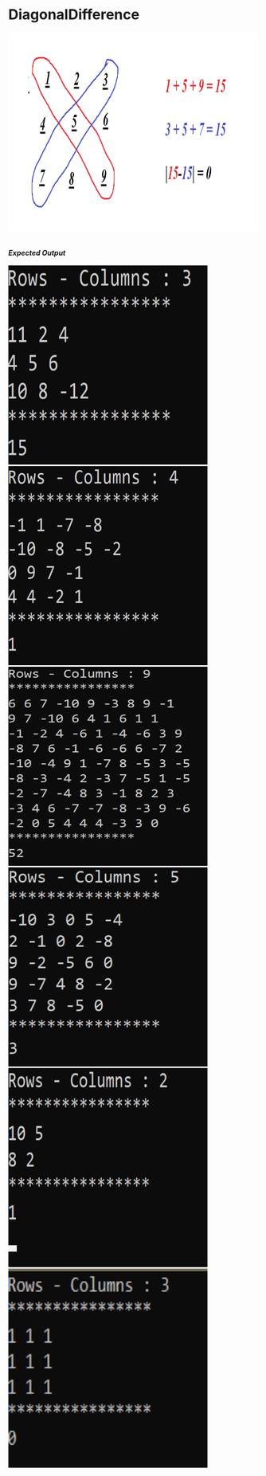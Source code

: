 # DiagonalDifference

<img src="DiagonalDifference/images/Adsız.png" height="400" width="800" style="max-width:100%;"><br><br>

<b><i>Expected Output</i></b><br><br>
<img src="DiagonalDifference/images/1.png" height="400" width="400" style="max-width:100%;"> <img src="DiagonalDifference/images/2.png" height="400" width="400" style="max-width:100%;"> <img src="DiagonalDifference/images/3.png" height="400" width="400" style="max-width:100%;"> 
<img src="DiagonalDifference/images/4.png" height="400" width="400" style="max-width:100%;">  <img src="DiagonalDifference/images/5.png" height="400" width="400" style="max-width:100%;"> 
<img src="DiagonalDifference/images/6.png" height="400" width="400" style="max-width:100%;"> 
